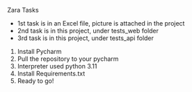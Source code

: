 Zara Tasks

- 1st task is in an Excel file, picture is attached in the project
- 2nd task is in this project, under tests_web folder
- 3rd task is in this project, under tests_api folder


1. Install Pycharm
2. Pull the repository to your pycharm
3. Interpreter used python 3.11
4. Install Requirements.txt
5. Ready to go!
